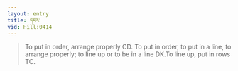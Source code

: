```yaml
---
layout: entry
title: དངར་
vid: Hill:0414
---
```

> To put in order, arrange properly CD\. To put in order, to put in a line, to arrange properly; to line up or to be in a line DK\.To line up, put in rows TC\.


